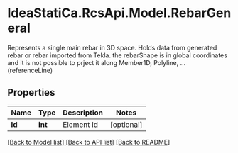 # IdeaStatiCa.RcsApi.Model.RebarGeneral
Represents a single main rebar in 3D space.  Holds data from generated rebar or rebar imported from Tekla.  the rebarShape is in global coordinates and it is not possible to prject it along Member1D, Polyline, ... (referenceLine)

## Properties

Name | Type | Description | Notes
------------ | ------------- | ------------- | -------------
**Id** | **int** | Element Id | [optional] 

[[Back to Model list]](../README.md#documentation-for-models) [[Back to API list]](../README.md#documentation-for-api-endpoints) [[Back to README]](../README.md)


